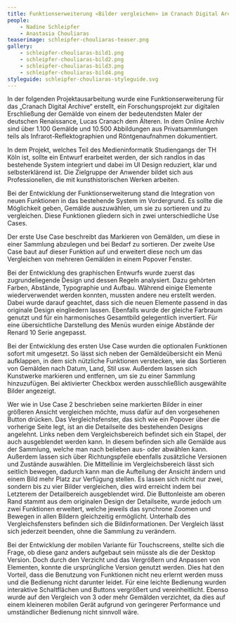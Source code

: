 ```yaml
---
title: Funktionserweiterung «Bilder vergleichen» im Cranach Digital Archive
people:
    - Nadine Schleipfer
    - Anastasia Chouliaras
teaserimage: schleipfer-chouliaras-teaser.png
gallery:
    - schleipfer-chouliaras-bild1.png
    - schleipfer-chouliaras-bild2.png
    - schleipfer-chouliaras-bild3.png
    - schleipfer-chouliaras-bild4.png
styleguide: schleipfer-chouliaras-styleguide.svg
---
```


In der folgenden Projektausarbeitung wurde eine Funktionserweiterung für das „Cranach Digital Archive“ erstellt, ein Forschungsprojekt zur digitalen Erschließung der Gemälde von einem der bedeutendsten Maler der deutschen Renaissance, Lucas Cranach dem Älteren. In dem Online Archiv sind über 1.100 Gemälde und 10.500 Abbildungen aus Privatsammlungen teils als Infrarot-Reflektographien und Röntgenaufnahmen dokumentiert.

In dem Projekt, welches Teil des Medieninformatik Studiengangs der TH Köln ist, sollte ein Entwurf erarbeitet werden, der sich randlos in das bestehende System integriert und dabei im UI Design reduziert, klar und selbsterklärend ist. Die Zielgruppe der Anwender bildet sich aus Professionellen, die mit kunsthistorischen Werken arbeiten. 

Bei der Entwicklung der Funktionserweiterung stand die Integration von neuen Funktionen in das bestehende System im Vordergrund. Es sollte die Möglichkeit geben, Gemälde auszuwählen, um sie zu sortieren und zu vergleichen. Diese Funktionen gliedern sich in zwei unterschiedliche Use Cases.

Der erste Use Case beschreibt das Markieren von Gemälden, um diese in einer Sammlung abzulegen und bei Bedarf zu sortieren. Der zweite Use Case baut auf dieser Funktion auf und erweitert diese noch um das Vergleichen von mehreren Gemälden in einem Popover Fenster.

Bei der Entwicklung des graphischen Entwurfs wurde zuerst das zugrundeliegende Design und dessen Regeln analysiert. Dazu gehörten Farben, Abstände, Typographie und Aufbau. Während einige Elemente wiederverwendet werden konnten, mussten andere neu erstellt werden. Dabei wurde darauf geachtet, dass sich die neuen Elemente passend in das originale Design eingliedern lassen. Ebenfalls wurde der gleiche Farbraum genutzt und für ein harmonisches Gesamtbild gelegentlich invertiert. Für eine übersichtliche Darstellung des Menüs wurden einige Abstände der Renard 10 Serie angepasst.

Bei der Entwicklung des ersten Use Case wurden die optionalen Funktionen sofort mit umgesetzt. So lässt sich neben der Gemäldeübersicht ein Menü aufklappen, in dem sich nützliche Funktionen verstecken, wie das Sortieren von Gemälden nach Datum, Land, Stil usw. Außerdem lassen sich Kunstwerke markieren und entfernen, um sie zu einer Sammlung hinzuzufügen. Bei aktivierter Checkbox werden ausschließlich ausgewählte Bilder angezeigt. 

Wer wie in Use Case 2 beschrieben seine markierten Bilder in einer größeren Ansicht vergleichen möchte, muss dafür auf den vorgesehenen Button drücken. Das Vergleichsfenster, das sich wie ein Popover über die vorherige Seite legt, ist an die Detailseite des bestehenden Designs angelehnt. Links neben dem Vergleichsbereich befindet sich ein Stapel, der auch ausgeblendet werden kann. In diesem befinden sich alle Gemälde aus der Sammlung, welche man nach belieben aus- oder abwählen kann. Außerdem lassen sich über Richtungspfeile ebenfalls zusätzliche Versionen und Zustände auswählen. Die Mittellinie im Vergleichsbereich lässt sich seitlich bewegen, dadurch kann man die Aufteilung der Ansicht ändern und einem Bild mehr Platz zur Verfügung stellen. Es lassen sich nicht nur zwei, sondern bis zu vier Bilder vergleichen, dies wird erreicht indem bei Letzterem der Detailbereich ausgeblendet wird. Die Buttonleiste am oberen Rand stammt aus dem originalen Design der Detailseite, wurde jedoch um zwei Funktionen erweitert, welche jeweils das synchrone Zoomen und Bewegen in allen Bildern gleichzeitig ermöglicht. Unterhalb des Vergleichsfensters befinden sich die Bildinformationen. Der Vergleich lässt sich jederzeit beenden, ohne die Sammlung zu verändern.

Bei der Entwicklung der mobilen Variante für Touchscreens, stellte sich die Frage, ob diese ganz anders aufgebaut sein müsste als die der Desktop Version. Doch durch den Verzicht und das Vergrößern und Anpassen von Elementen, konnte die ursprüngliche Version genutzt werden. Dies hat den Vorteil, dass die Benutzung von Funktionen nicht neu erlernt werden muss und die Bedienung nicht darunter leidet. Für eine leichte Bedienung wurden interaktive Schaltflächen und Buttons vergrößert und vereinheitlicht. Ebenso wurde auf den Vergleich von 3 oder mehr Gemälden verzichtet, da dies auf einem kleineren mobilen Gerät aufgrund von geringerer Performance und umständlicher Bedienung nicht sinnvoll wäre.

